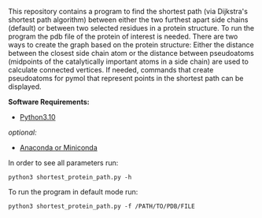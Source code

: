 This repository contains a program to find the shortest path (via Dijkstra's shortest path algorithm) between either the two furthest apart side chains (default) or between two selected residues in a protein structure.
To run the program the pdb file of the protein of interest is needed.
There are two ways to create the graph based on the protein structure: Either the distance between the closest side chain atom or the distance between pseudoatoms (midpoints of the catalytically important atoms in a side chain) are used to calculate connected vertices.
If needed, commands that create pseudoatoms for pymol that represent points in the shortest path can be displayed.

**Software Requirements:**
*  [Python3.10](https://www.python.org/downloads/)

*optional:*
*  [Anaconda or Miniconda](https://docs.anaconda.com/anaconda/install/index.html)

In order to see all parameters run:

`python3 shortest_protein_path.py -h`

To run the program in default mode run:

`python3 shortest_protein_path.py -f /PATH/TO/PDB/FILE`
